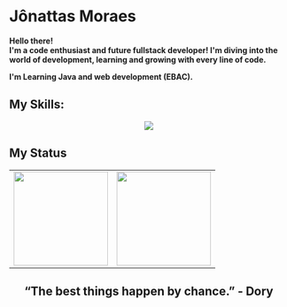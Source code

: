 # Jônattas Moraes

<strong>Hello there!<strong/> <br />
I'm a code enthusiast and future fullstack developer! I'm diving into the world of development, learning and growing with every line of code.

I'm Learning Java and web development (EBAC).

## My Skills:
<p align="center">
  <a href="https://skillicons.dev">
    <img src="https://skillicons.dev/icons?i=git,kubernetes,docker,c,vim" />
  </a>
</p>

## My Status

<div>
  <table style="margin: 0 auto;" align="center">
    <tr>
      <td>
        <img height="170px" src="https://github-readme-streak-stats.herokuapp.com/?user=jonattasmoraes&theme=react&hide_border=false"/>
      </td>
      <td>
        <img height="170px" src="https://github-readme-stats.vercel.app/api/top-langs/?username=jonattasmoraes&layout=compact&theme=react&count_private=true"/>
      </td>
    </tr>
  </table>
</div>
<div>
  <h2 align="center">“The best things happen by chance.” - Dory</h2>
</div>
